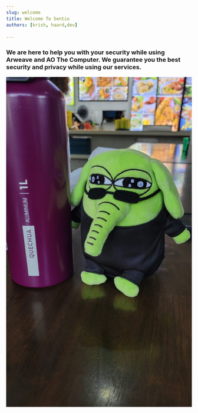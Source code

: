 ```yaml
---
slug: welcome
title: Welcome To Sentio
authors: [krish, haard,dev]

---
```


<!-- truncate -->

### <b>We are here to help you with your security while using Arweave and AO The Computer. We guarantee you the best security and privacy while using our services. </b>


![DumDum](./dumdum.jpg)
